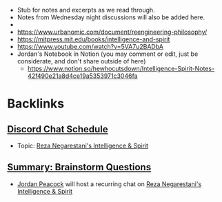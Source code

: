 - Stub for notes and excerpts as we read through.
- Notes from Wednesday night discussions will also be added here.
- 
- https://www.urbanomic.com/document/reengineering-philosophy/
- https://mitpress.mit.edu/books/intelligence-and-spirit
- https://www.youtube.com/watch?v=5VA7u2BADbA
- Jordan's Notebook in Notion (you may comment or edit, just be considerate, and don't share outside of here)
    - https://www.notion.so/hewhocutsdown/Intelligence-Spirit-Notes-42f490e21a8d4ce19a5353971c3046fa

# Backlinks
## [Discord Chat Schedule](<Discord Chat Schedule.md>)
- Topic: [Reza Negarestani's Intelligence & Spirit](<Reza Negarestani's Intelligence & Spirit.md>)

## [Summary: Brainstorm Questions](<Summary: Brainstorm Questions.md>)
- [Jordan Peacock](<Jordan Peacock.md>) will host a recurring chat on [Reza Negarestani's Intelligence & Spirit](<Reza Negarestani's Intelligence & Spirit.md>)

